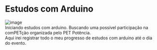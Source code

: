 # Estudos com Arduino
 ![image](https://github.com/marcelomagro/arduino-0/assets/79673244/85330bd3-6f4c-4948-9f5e-11601dd0d42e)
 <br>
 Iniciando estudos com arduino. Buscando uma possível participação na comPETção organizada pelo PET Potência.
 <br>
 Aqui irei registrar todo o meu progresso de estudos com arduino até o dia do evento.
